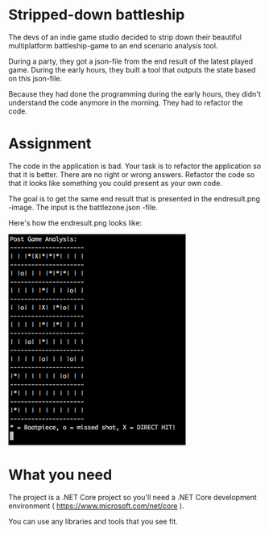 # Stripped-down battleship
The devs of an indie game studio decided to strip down their beautiful multiplatform battleship-game to an end scenario analysis tool.

During a party, they got a json-file from the end result of the latest played game. During the early hours, they built a tool that outputs the state based on this json-file.

Because they had done the programming during the early hours, they didn't understand the code anymore in the morning. They had to refactor the code.

# Assignment
The code in the application is bad. Your task is to refactor the application so that it is better. There are no right or wrong answers. Refactor the code so that it looks like something you could present as your own code. 

The goal is to get the same end result that is presented in the endresult.png -image. The input is the battlezone.json -file.

Here's how the endresult.png looks like:

![Lopputulema](endresult.png "Lopputulema")

# What you need
The project is a .NET Core project so you'll need a .NET Core development environment ( https://www.microsoft.com/net/core ). 

You can use any libraries and tools that you see fit.